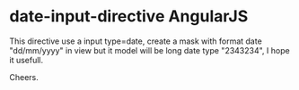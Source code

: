 # date-input-directive AngularJS

This directive use a input type=date, create a mask with format date "dd/mm/yyyy" in view but it model will be long date type "2343234", I hope it usefull.

Cheers.

